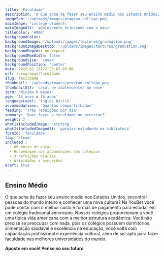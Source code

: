 ```yaml
---
title: 'Faculdade'
description: 'O que acha de fazer seu ensino médio nos Estados Unidos, encontrar pessoas do mundo inteiro e conhecer uma nova cultura?'
imageSeo: '/uploads/images/program-college.png'
mainImage: 'college-students'
mainImageAlt: 'adolescente brincando com a neve'
titleColor: '#000'
backgroundColor:
backgroundImage: '/uploads/images/textures/graduation.png'
backgroundImageDesktop: '/uploads/images/textures/graduation.png'
backgroundRepeat: no-repeat
backgroundMaxWidth: false
backgroundSize: 'cover'
backgroundPosition: 'center'
date: 2022-02-13T22:23:07-03:00
url: /programas/faculdade
slug: faculdade
thumbnail: '/uploads/images/program-college.png'
thumbnailAlt: 'casal de adolescentes na neve'
term: 'Mínimo 6 meses'
age: '14 anos a 18 anos'
languageLevel: 'Inglês básico'
accommodations: 'Quartos compartilhados'
feeding: 'Três refeições por dia'
summary: 'Quer fazer a faculdade no exterior?'
weight: 2
whatIsIncludedImage: 'studing'
whatIsIncludedImageAlt: 'garotas estudando na biblioteca'
formId: 'faculdade'
faq: 'steam'
included :
  - 60 horas de aulas
  - Hospedagem nas acomodações dos colégios
  - 3 refeições diárias
  - Atividades e excursões
draft: true
---
```


## Ensino Médio

O que acha de fazer seu ensino médio nos Estados Unidos, encontrar pessoas do mundo inteiro e conhecer uma nova
cultura? Na YouBet você pode contar com o melhor custo e formas de pagamento para estudar em um colégio tradicional americano. Nossos colégios proporcionam a você uma típica vida americana com a melhor estrutura acadêmica.
Você não precisa se preocupar com nada, pois os colégios possuem dormitórios, alimentação saudavel e excelência na educação, você volta com capacitação profissional e experiência cultural, além de ser apto para fazer faculdade nas melhores universidades do mundo.

**Aposte em você! Pense no seu futuro**
